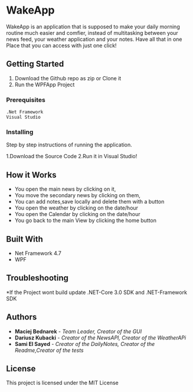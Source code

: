 # WakeApp

WakeApp is an application that is supposed to make your daily morning routine much easier and comfier,  instead of multitasking between your news feed, your weather application and your notes. Have all that in one Place that you can access with just one click!

## Getting Started

1. Download the Github repo as zip or Clone it
2. Run the WPFApp Project

### Prerequisites

```
.Net Framework
Visual Studio
```

### Installing

Step by step instructions of running the application.

1.Download the Source Code
2.Run it in Visual Studio!

## How it Works
- You open the main news by clicking on it,
- You move the secondary news by clicking on them,
- You can add notes,save locally and delete them with a button
- You open the weather by clicking on the date/hour
- You open the Calendar by clicking on the date/hour
- You go back to the main View by clicking the home button 


## Built With
* Net Framework 4.7
* WPF

## Troubleshooting
*If the Project  wont build update .NET-Core 3.0 SDK and .NET-Framework SDK

## Authors

* **Maciej Bednarek** - *Team Leader, Creator of the GUI* 
* **Dariusz Kubacki** - *Creator of the NewsAPI, Creator of the WeatherAPi* 
* **Sami El Sayed** - *Creator of the DailyNotes, Creator of the Readme,Creator of the tests*


## License

This project is licensed under the MIT License
